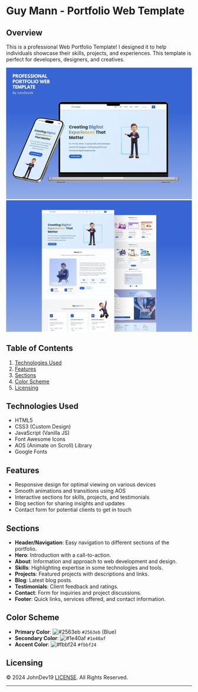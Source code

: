 # Guy Mann - Portfolio Web Template

## Overview

This is a professional Web Portfolio Template! I designed it to help individuals showcase their skills, projects, and experiences. This template is perfect for developers, designers, and creatives.

![Portfolio Banner](poster1.jpg)
![Portfolio Banner](poster2.jpg)

## Table of Contents

1. [Technologies Used](#technologies-used)
2. [Features](#features)
3. [Sections](#sections)
4. [Color Scheme](#color-scheme)
5. [Licensing](#licensing)

## Technologies Used

- HTML5
- CSS3 (Custom Design)
- JavaScript (Vanilla JS)
- Font Awesome Icons
- AOS (Animate on Scroll) Library
- Google Fonts

## Features

- Responsive design for optimal viewing on various devices
- Smooth animations and transitions using AOS
- Interactive sections for skills, projects, and testimonials
- Blog section for sharing insights and updates
- Contact form for potential clients to get in touch

## Sections

- **Header/Navigation**: Easy navigation to different sections of the portfolio.
- **Hero**: Introduction with a call-to-action.
- **About**: Information and approach to web development and design.
- **Skills**: Highlighting expertise in some technologies and tools.
- **Projects**: Featured projects with descriptions and links.
- **Blog**: Latest blog posts.
- **Testimonials**: Client feedback and ratings.
- **Contact**: Form for inquiries and project discussions.
- **Footer**: Quick links, services offered, and contact information.

## Color Scheme

- **Primary Color**: ![#2563eb](https://via.placeholder.com/15/2563eb/000000?text=+) `#2563eb` (Blue)
- **Secondary Color**: ![#1e40af](https://via.placeholder.com/15/1e40af/000000?text=+) `#1e40af`
- **Accent Color**: ![#fbbf24](https://via.placeholder.com/15/fbbf24/000000?text=+) `#fbbf24`

## Licensing

© 2024 JohnDev19 [LICENSE](LICENSE). All Rights Reserved.

---
